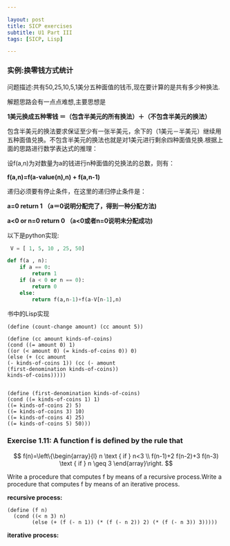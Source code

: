 ```yaml
---

layout: post
title: SICP exercises
subtitle: U1 Part III
tags: [SICP, Lisp]

---
```


<head>
    <script src="https://cdn.mathjax.org/mathjax/latest/MathJax.js?config=TeX-AMS-MML_HTMLorMML" type="text/javascript"></script>
    <script type="text/x-mathjax-config">
        MathJax.Hub.Config({
            tex2jax: {
            skipTags: ['script', 'noscript', 'style', 'textarea', 'pre'],
            inlineMath: [['$','$']]
            }
        });
    </script>
</head>


### 实例:换零钱方式统计

问题描述:共有50,25,10,5,1美分五种面值的钱币,现在要计算的是共有多少种换法.

解题思路会有一点点难想,主要思想是

**1美元换成五种零钱 ＝（包含半美元的所有换法）＋（不包含半美元的换法）**

包含半美元的换法要求保证至少有一张半美元，余下的（1美元－半美元）继续用五种面值兑换。不包含半美元的换法也就是对1美元进行剩余四种面值兑换.根据上面的思路进行数学表达式的推理：

设f(a,n)为对数量为a的钱进行n种面值的兑换法的总数，则有：

**f(a,n)=f(a-value(n),n) + f(a,n-1)**

递归必须要有停止条件，在这里的递归停止条件是：

**a=0 return 1 （a＝0说明分配完了，得到一种分配方法)**

**a<0 or n=0 return 0 （a<0或者n=0说明未分配成功)**

以下是python实现:

```python
 V = [ 1, 5, 10 , 25, 50]

def f(a , n):
    if a == 0:
        return 1
    if (a < 0 or n == 0):
        return 0
    else:
        return f(a,n-1)+f(a-V[n-1],n) 
```

书中的Lisp实现

```
(define (count-change amount) (cc amount 5))

(define (cc amount kinds-of-coins)
(cond ((= amount 0) 1)
((or (< amount 0) (= kinds-of-coins 0)) 0)
(else (+ (cc amount
(- kinds-of-coins 1)) (cc (- amount
(first-denomination kinds-of-coins))
kinds-of-coins)))))


(define (first-denomination kinds-of-coins)
(cond ((= kinds-of-coins 1) 1)
((= kinds-of-coins 2) 5)
((= kinds-of-coins 3) 10)
((= kinds-of-coins 4) 25)
((= kinds-of-coins 5) 50)))
```

### Exercise 1.11: A function f is defined by the rule that

$$
f(n)=\left\{\begin{array}{l}
n \text { if } n<3 \\
f(n-1)+2 f(n-2)+3 f(n-3) \text { if } n \geq 3
\end{array}\right.
$$

Write a procedure that computes f by means of a recursive process.Write a procedure that computes f by means of an iterative process.

**recursive process:**

```
(define (f n)
  (cond ((< n 3) n)
        (else (+ (f (- n 1)) (* (f (- n 2)) 2) (* (f (- n 3)) 3)))))
```

**iterative process:**

```

```